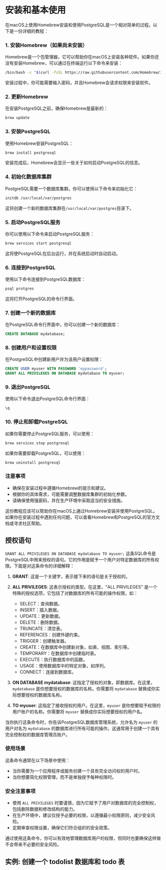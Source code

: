 # 安装和基本使用

在macOS上使用Homebrew安装和使用PostgreSQL是一个相对简单的过程。以下是一份详细的教程：

### 1. 安装Homebrew（如果尚未安装）

Homebrew是一个包管理器，它可以帮助你在macOS上安装各种软件。如果你还没有安装Homebrew，可以通过在终端运行以下命令来安装：

```bash
/bin/bash -c "$(curl -fsSL https://raw.githubusercontent.com/Homebrew/install/HEAD/install.sh)"
```

安装过程中，你可能需要输入密码，并且Homebrew会请求权限来安装软件。

### 2. 更新Homebrew

在安装PostgreSQL之前，确保Homebrew是最新的：

```bash
brew update
```

### 3. 安装PostgreSQL

使用Homebrew安装PostgreSQL：

```bash
brew install postgresql
```

安装完成后，Homebrew会显示一些关于如何启动PostgreSQL的信息。

### 4. 初始化数据库集群

PostgreSQL需要一个数据库集群。你可以使用以下命令来初始化它：

```bash
initdb /usr/local/var/postgres
```

这将创建一个新的数据库集群在`/usr/local/var/postgres`目录下。

### 5. 启动PostgreSQL服务

你可以使用以下命令来启动PostgreSQL服务：

```bash
brew services start postgresql
```

这将使PostgreSQL在后台运行，并在系统启动时自动启动。

### 6. 连接到PostgreSQL

使用以下命令连接到PostgreSQL数据库：

```bash
psql protgres
```

这将打开PostgreSQL的命令行界面。

### 7. 创建一个新的数据库

在PostgreSQL命令行界面中，你可以创建一个新的数据库：

```sql
CREATE DATABASE mydatabase;
```

### 8. 创建用户和设置权限

在PostgreSQL中创建新用户并为该用户设置权限：

```sql
CREATE USER myuser WITH PASSWORD 'mypassword';
GRANT ALL PRIVILEGES ON DATABASE mydatabase TO myuser;
```

### 9. 退出PostgreSQL

使用以下命令退出PostgreSQL命令行界面：

```sql
\q
```

### 10. 停止和卸载PostgreSQL

如果你需要停止PostgreSQL服务，可以使用：

```bash
brew services stop postgresql
```

如果你需要卸载PostgreSQL，可以使用：

```bash
brew uninstall postgresql
```

### 注意事项

- 确保在安装过程中遵循Homebrew的提示和建议。
- 根据你的具体需求，可能需要调整数据库集群的初始化参数。
- 请确保使用强密码，并在生产环境中采取适当的安全措施。

这份教程应该可以帮助你在macOS上通过Homebrew安装并使用PostgreSQL。如果你在安装过程中遇到任何问题，可以查看Homebrew和PostgreSQL的官方文档或寻求社区帮助。


## 授权语句

`GRANT ALL PRIVILEGES ON DATABASE mydatabase TO myuser;` 这条SQL命令是PostgreSQL中用来授权的语句。它的作用是赋予一个用户对特定数据库的所有权限。下面是对这条命令的详细解释：

1. **GRANT**: 这是一个关键字，表示接下来的语句是关于授权的。

2. **ALL PRIVILEGES**: 这表示授权的类型。在这里，"ALL PRIVILEGES" 是一个特殊的授权选项，它包括了对数据库的所有可能的操作权限，如：
   - SELECT：查询数据。
   - INSERT：插入数据。
   - UPDATE：更新数据。
   - DELETE：删除数据。
   - TRUNCATE：清空表。
   - REFERENCES：创建外键约束。
   - TRIGGER：创建触发器。
   - CREATE：在数据库中创建新对象，如表、视图、索引等。
   - TEMPORARY：在数据库中创建临时表。
   - EXECUTE：执行数据库中的函数。
   - USAGE：使用数据库中的特定对象，如序列。
   - CONNECT：连接到数据库。

3. **ON DATABASE mydatabase**: 这指定了授权的对象，即数据库。在这里，`mydatabase` 是你想要授权的数据库的名称。你需要将 `mydatabase` 替换成你实际想要授权的数据库名称。

4. **TO myuser**: 这指定了接收授权的用户。在这里，`myuser` 是你想要赋予权限的用户账户的名称。你需要将 `myuser` 替换成你实际想要授权的用户名。

当你执行这条命令时，你告诉PostgreSQL数据库管理系统，允许名为 `myuser` 的用户对名为 `mydatabase` 的数据库进行所有可能的操作。这通常用于创建一个具有完全控制权的数据库管理员账户。

### 使用场景

这条命令通常在以下场景中使用：
- 当你需要为一个应用程序或服务创建一个具有完全访问权的用户时。
- 当你想要简化权限管理，而不是单独授予每种权限时。

### 安全注意事项

- 使用 `ALL PRIVILEGES` 时要谨慎，因为它赋予了用户对数据库的完全控制权，包括删除数据和修改结构的能力。
- 在生产环境中，建议仅授予必要的权限，以遵循最小权限原则，减少安全风险。
- 定期审查权限设置，确保它们符合组织的安全政策。

通过使用这条命令，你可以有效地管理数据库用户的权限，但同时也要确保这样做不会带来不必要的安全风险。


## 实例: 创建一个 todolist 数据库和 todo 表

```shell
```